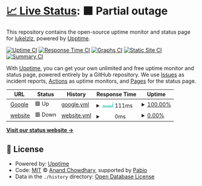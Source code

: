 # [📈 Live Status](https://LUke8544.github.io/upptime): <!--live status--> **🟧 Partial outage**

This repository contains the open-source uptime monitor and status page for [lukelzlz](https://lukelzlz.top), powered by [Upptime](https://github.com/upptime/upptime).

[![Uptime CI](https://github.com/LUke8544/upptime/workflows/Uptime%20CI/badge.svg)](https://github.com/LUke8544/upptime/actions?query=workflow%3A%22Uptime+CI%22)
[![Response Time CI](https://github.com/LUke8544/upptime/workflows/Response%20Time%20CI/badge.svg)](https://github.com/LUke8544/upptime/actions?query=workflow%3A%22Response+Time+CI%22)
[![Graphs CI](https://github.com/LUke8544/upptime/workflows/Graphs%20CI/badge.svg)](https://github.com/LUke8544/upptime/actions?query=workflow%3A%22Graphs+CI%22)
[![Static Site CI](https://github.com/LUke8544/upptime/workflows/Static%20Site%20CI/badge.svg)](https://github.com/LUke8544/upptime/actions?query=workflow%3A%22Static+Site+CI%22)
[![Summary CI](https://github.com/LUke8544/upptime/workflows/Summary%20CI/badge.svg)](https://github.com/LUke8544/upptime/actions?query=workflow%3A%22Summary+CI%22)

With [Upptime](https://upptime.js.org), you can get your own unlimited and free uptime monitor and status page, powered entirely by a GitHub repository. We use [Issues](https://github.com/LUke8544/upptime/issues) as incident reports, [Actions](https://github.com/LUke8544/upptime/actions) as uptime monitors, and [Pages](https://LUke8544.github.io/upptime) for the status page.

<!--start: status pages-->
<!-- This summary is generated by Upptime (https://github.com/upptime/upptime) -->
<!-- Do not edit this manually, your changes will be overwritten -->
<!-- prettier-ignore -->
| URL | Status | History | Response Time | Uptime |
| --- | ------ | ------- | ------------- | ------ |
| <img alt="" src="https://icons.duckduckgo.com/ip3/www.google.com.ico" height="13"> [Google](https://www.google.com) | 🟩 Up | [google.yml](https://github.com/LUke8544/upptime/commits/HEAD/history/google.yml) | <details><summary><img alt="Response time graph" src="./graphs/google/response-time-week.png" height="20"> 111ms</summary><br><a href="https://LUke8544.github.io/upptime/history/google"><img alt="Response time 103" src="https://img.shields.io/endpoint?url=https%3A%2F%2Fraw.githubusercontent.com%2FLUke8544%2Fupptime%2FHEAD%2Fapi%2Fgoogle%2Fresponse-time.json"></a><br><a href="https://LUke8544.github.io/upptime/history/google"><img alt="24-hour response time 251" src="https://img.shields.io/endpoint?url=https%3A%2F%2Fraw.githubusercontent.com%2FLUke8544%2Fupptime%2FHEAD%2Fapi%2Fgoogle%2Fresponse-time-day.json"></a><br><a href="https://LUke8544.github.io/upptime/history/google"><img alt="7-day response time 111" src="https://img.shields.io/endpoint?url=https%3A%2F%2Fraw.githubusercontent.com%2FLUke8544%2Fupptime%2FHEAD%2Fapi%2Fgoogle%2Fresponse-time-week.json"></a><br><a href="https://LUke8544.github.io/upptime/history/google"><img alt="30-day response time 110" src="https://img.shields.io/endpoint?url=https%3A%2F%2Fraw.githubusercontent.com%2FLUke8544%2Fupptime%2FHEAD%2Fapi%2Fgoogle%2Fresponse-time-month.json"></a><br><a href="https://LUke8544.github.io/upptime/history/google"><img alt="1-year response time 103" src="https://img.shields.io/endpoint?url=https%3A%2F%2Fraw.githubusercontent.com%2FLUke8544%2Fupptime%2FHEAD%2Fapi%2Fgoogle%2Fresponse-time-year.json"></a></details> | <details><summary><a href="https://LUke8544.github.io/upptime/history/google">100.00%</a></summary><a href="https://LUke8544.github.io/upptime/history/google"><img alt="All-time uptime 100.00%" src="https://img.shields.io/endpoint?url=https%3A%2F%2Fraw.githubusercontent.com%2FLUke8544%2Fupptime%2FHEAD%2Fapi%2Fgoogle%2Fuptime.json"></a><br><a href="https://LUke8544.github.io/upptime/history/google"><img alt="24-hour uptime 100.00%" src="https://img.shields.io/endpoint?url=https%3A%2F%2Fraw.githubusercontent.com%2FLUke8544%2Fupptime%2FHEAD%2Fapi%2Fgoogle%2Fuptime-day.json"></a><br><a href="https://LUke8544.github.io/upptime/history/google"><img alt="7-day uptime 100.00%" src="https://img.shields.io/endpoint?url=https%3A%2F%2Fraw.githubusercontent.com%2FLUke8544%2Fupptime%2FHEAD%2Fapi%2Fgoogle%2Fuptime-week.json"></a><br><a href="https://LUke8544.github.io/upptime/history/google"><img alt="30-day uptime 100.00%" src="https://img.shields.io/endpoint?url=https%3A%2F%2Fraw.githubusercontent.com%2FLUke8544%2Fupptime%2FHEAD%2Fapi%2Fgoogle%2Fuptime-month.json"></a><br><a href="https://LUke8544.github.io/upptime/history/google"><img alt="1-year uptime 100.00%" src="https://img.shields.io/endpoint?url=https%3A%2F%2Fraw.githubusercontent.com%2FLUke8544%2Fupptime%2FHEAD%2Fapi%2Fgoogle%2Fuptime-year.json"></a></details>
| <img alt="" src="https://icons.duckduckgo.com/ip3/lukelzlz.top.ico" height="13"> [website](https://lukelzlz.top) | 🟥 Down | [website.yml](https://github.com/LUke8544/upptime/commits/HEAD/history/website.yml) | <details><summary><img alt="Response time graph" src="./graphs/website/response-time-week.png" height="20"> 0ms</summary><br><a href="https://LUke8544.github.io/upptime/history/website"><img alt="Response time 3327" src="https://img.shields.io/endpoint?url=https%3A%2F%2Fraw.githubusercontent.com%2FLUke8544%2Fupptime%2FHEAD%2Fapi%2Fwebsite%2Fresponse-time.json"></a><br><a href="https://LUke8544.github.io/upptime/history/website"><img alt="24-hour response time 0" src="https://img.shields.io/endpoint?url=https%3A%2F%2Fraw.githubusercontent.com%2FLUke8544%2Fupptime%2FHEAD%2Fapi%2Fwebsite%2Fresponse-time-day.json"></a><br><a href="https://LUke8544.github.io/upptime/history/website"><img alt="7-day response time 0" src="https://img.shields.io/endpoint?url=https%3A%2F%2Fraw.githubusercontent.com%2FLUke8544%2Fupptime%2FHEAD%2Fapi%2Fwebsite%2Fresponse-time-week.json"></a><br><a href="https://LUke8544.github.io/upptime/history/website"><img alt="30-day response time 3327" src="https://img.shields.io/endpoint?url=https%3A%2F%2Fraw.githubusercontent.com%2FLUke8544%2Fupptime%2FHEAD%2Fapi%2Fwebsite%2Fresponse-time-month.json"></a><br><a href="https://LUke8544.github.io/upptime/history/website"><img alt="1-year response time 3327" src="https://img.shields.io/endpoint?url=https%3A%2F%2Fraw.githubusercontent.com%2FLUke8544%2Fupptime%2FHEAD%2Fapi%2Fwebsite%2Fresponse-time-year.json"></a></details> | <details><summary><a href="https://LUke8544.github.io/upptime/history/website">0.00%</a></summary><a href="https://LUke8544.github.io/upptime/history/website"><img alt="All-time uptime 25.19%" src="https://img.shields.io/endpoint?url=https%3A%2F%2Fraw.githubusercontent.com%2FLUke8544%2Fupptime%2FHEAD%2Fapi%2Fwebsite%2Fuptime.json"></a><br><a href="https://LUke8544.github.io/upptime/history/website"><img alt="24-hour uptime 0.00%" src="https://img.shields.io/endpoint?url=https%3A%2F%2Fraw.githubusercontent.com%2FLUke8544%2Fupptime%2FHEAD%2Fapi%2Fwebsite%2Fuptime-day.json"></a><br><a href="https://LUke8544.github.io/upptime/history/website"><img alt="7-day uptime 0.00%" src="https://img.shields.io/endpoint?url=https%3A%2F%2Fraw.githubusercontent.com%2FLUke8544%2Fupptime%2FHEAD%2Fapi%2Fwebsite%2Fuptime-week.json"></a><br><a href="https://LUke8544.github.io/upptime/history/website"><img alt="30-day uptime 30.23%" src="https://img.shields.io/endpoint?url=https%3A%2F%2Fraw.githubusercontent.com%2FLUke8544%2Fupptime%2FHEAD%2Fapi%2Fwebsite%2Fuptime-month.json"></a><br><a href="https://LUke8544.github.io/upptime/history/website"><img alt="1-year uptime 25.19%" src="https://img.shields.io/endpoint?url=https%3A%2F%2Fraw.githubusercontent.com%2FLUke8544%2Fupptime%2FHEAD%2Fapi%2Fwebsite%2Fuptime-year.json"></a></details>

<!--end: status pages-->

[**Visit our status website →**](https://LUke8544.github.io/upptime)

## 📄 License

- Powered by: [Upptime](https://github.com/upptime/upptime)
- Code: [MIT](./LICENSE) © [Anand Chowdhary](https://anandchowdhary.com), supported by [Pabio](https://pabio.com)
- Data in the `./history` directory: [Open Database License](https://opendatacommons.org/licenses/odbl/1-0/)
